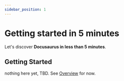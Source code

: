 ```yaml
---
sidebar_position: 1
---
```


# Getting started in 5 minutes

Let's discover **Docusaurus in less than 5 minutes**.

## Getting Started

nothing here yet, TBD. See [Overview](../../docs/overview.md) for now.
